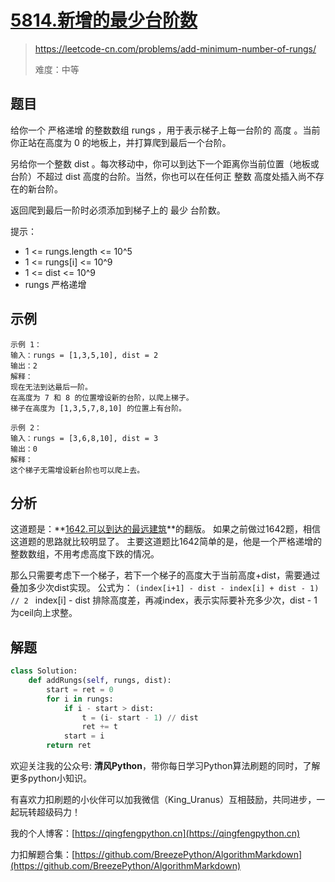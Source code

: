 # [5814.新增的最少台阶数](https://leetcode-cn.com/problems/add-minimum-number-of-rungs/)
> https://leetcode-cn.com/problems/add-minimum-number-of-rungs/
> 
> 难度：中等

## 题目

给你一个 严格递增 的整数数组 rungs ，用于表示梯子上每一台阶的 高度 。当前你正站在高度为 0 的地板上，并打算爬到最后一个台阶。

另给你一个整数 dist 。每次移动中，你可以到达下一个距离你当前位置（地板或台阶）不超过 dist 高度的台阶。当然，你也可以在任何正 整数 高度处插入尚不存在的新台阶。

返回爬到最后一阶时必须添加到梯子上的 最少 台阶数。

提示：

- 1 <= rungs.length <= 10^5
- 1 <= rungs[i] <= 10^9
- 1 <= dist <= 10^9
- rungs 严格递增

## 示例

```
示例 1：
输入：rungs = [1,3,5,10], dist = 2
输出：2
解释：
现在无法到达最后一阶。
在高度为 7 和 8 的位置增设新的台阶，以爬上梯子。 
梯子在高度为 [1,3,5,7,8,10] 的位置上有台阶。

示例 2：
输入：rungs = [3,6,8,10], dist = 3
输出：0
解释：
这个梯子无需增设新台阶也可以爬上去。
```

## 分析

这道题是：**[1642.可以到达的最远建筑](https://leetcode-cn.com/problems/furthest-building-you-can-reach/solution/1642ke-yi-dao-da-de-zui-yuan-jian-zhu-sh-l6fm/)**的翻版。
如果之前做过1642题，相信这道题的思路就比较明显了。
主要这道题比1642简单的是，他是一个严格递增的整数数组，不用考虑高度下跌的情况。

那么只需要考虑下一个梯子，若下一个梯子的高度大于当前高度+dist，需要通过叠加多少次dist实现。
公式为： 
`(index[i+1] - dist - index[i] + dist - 1) // 2 `
index[i] - dist 排除高度差，再减index，表示实际要补充多少次，dist - 1 为ceil向上求整。

## 解题

```python
class Solution:
    def addRungs(self, rungs, dist):
        start = ret = 0
        for i in rungs:
            if i - start > dist:
                t = (i- start - 1) // dist
                ret += t
            start = i
        return ret
```

欢迎关注我的公众号: **清风Python**，带你每日学习Python算法刷题的同时，了解更多python小知识。

有喜欢力扣刷题的小伙伴可以加我微信（King_Uranus）互相鼓励，共同进步，一起玩转超级码力！

我的个人博客：[https://qingfengpython.cn](https://qingfengpython.cn)

力扣解题合集：[https://github.com/BreezePython/AlgorithmMarkdown](https://github.com/BreezePython/AlgorithmMarkdown)